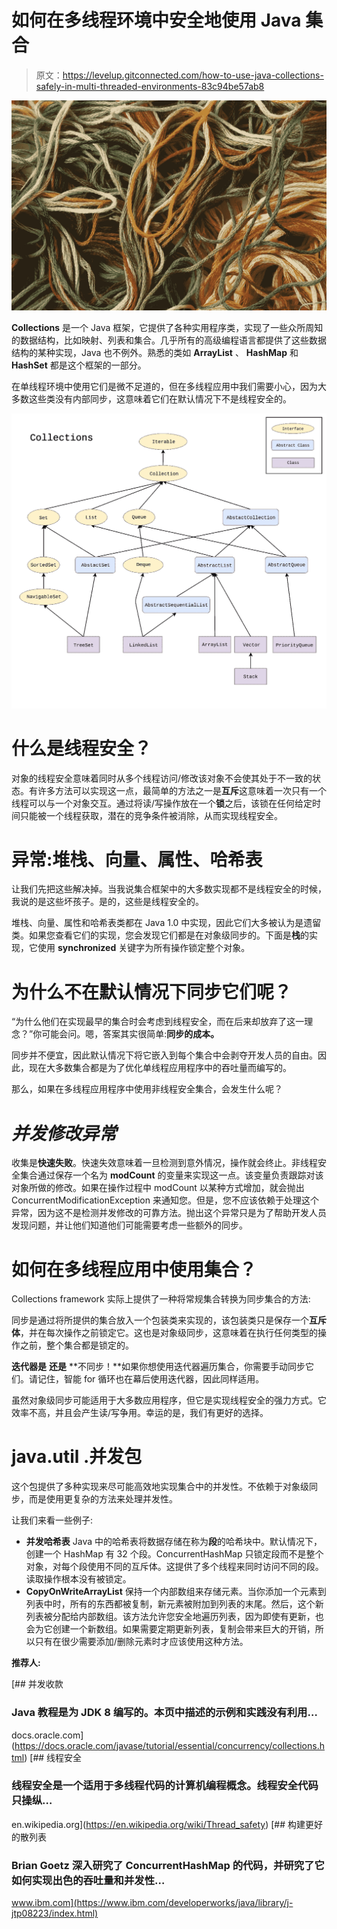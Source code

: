 # 如何在多线程环境中安全地使用 Java 集合

> 原文：<https://levelup.gitconnected.com/how-to-use-java-collections-safely-in-multi-threaded-environments-83c94be57ab8>

![](img/425e2193c2c87f0d0daf7edf9079a529.png)

**Collections** 是一个 Java 框架，它提供了各种实用程序类，实现了一些众所周知的数据结构，比如映射、列表和集合。几乎所有的高级编程语言都提供了这些数据结构的某种实现，Java 也不例外。熟悉的类如 **ArrayList** 、 **HashMap** 和 **HashSet** 都是这个框架的一部分。

在单线程环境中使用它们是微不足道的，但在多线程应用中我们需要小心，因为大多数这些类没有内部同步，这意味着它们在默认情况下不是线程安全的。

![](img/11ea5893fa65a3ca422ee00b440d1881.png)

# 什么是线程安全？

对象的线程安全意味着同时从多个线程访问/修改该对象不会使其处于不一致的状态。有许多方法可以实现这一点，最简单的方法之一是**互斥**这意味着一次只有一个线程可以与一个对象交互。通过将读/写操作放在一个**锁**之后，该锁在任何给定时间只能被一个线程获取，潜在的竞争条件被消除，从而实现线程安全。

# **异常:堆栈**、**向量**、**属性**、**哈希表**

让我们先把这些解决掉。当我说集合框架中的大多数实现都不是线程安全的时候，我说的是这些坏孩子。是的，这些是线程安全的。

堆栈、向量、属性和哈希表类都在 Java 1.0 中实现，因此它们大多被认为是遗留类。如果您查看它们的实现，您会发现它们都是在对象级同步的。下面是**栈**的实现，它使用 **synchronized** 关键字为所有操作锁定整个对象。

# 为什么不在默认情况下同步它们呢？

“为什么他们在实现最早的集合时会考虑到线程安全，而在后来却放弃了这一理念？”你可能会问。嗯，答案其实很简单:**同步的成本。**

同步并不便宜，因此默认情况下将它嵌入到每个集合中会剥夺开发人员的自由。因此，现在大多数集合都是为了优化单线程应用程序中的吞吐量而编写的。

那么，如果在多线程应用程序中使用非线程安全集合，会发生什么呢？

# *并发修改异常*

收集是**快速失败**。快速失效意味着一旦检测到意外情况，操作就会终止。非线程安全集合通过保存一个名为 **modCount** 的变量来实现这一点。该变量负责跟踪对该对象所做的修改。如果在操作过程中 modCount 以某种方式增加，就会抛出 ConcurrentModificationException 来通知您。但是，您不应该依赖于处理这个异常，因为这不是检测并发修改的可靠方法。抛出这个异常只是为了帮助开发人员发现问题，并让他们知道他们可能需要考虑一些额外的同步。

# **如何在多线程应用中使用集合？**

Collections framework 实际上提供了一种将常规集合转换为同步集合的方法:

同步是通过将所提供的集合放入一个包装类来实现的，该包装类只是保存一个**互斥体**，并在每次操作之前锁定它。这也是对象级同步，这意味着在执行任何类型的操作之前，整个集合都是锁定的。

**迭代器是** **还是** **不同步！**如果你想使用迭代器遍历集合，你需要手动同步它们。请记住，智能 for 循环也在幕后使用迭代器，因此同样适用。

虽然对象级同步可能适用于大多数应用程序，但它是实现线程安全的强力方式。它效率不高，并且会产生读/写争用。幸运的是，我们有更好的选择。

# java.util .并发包

这个包提供了多种实现来尽可能高效地实现集合中的并发性。不依赖于对象级同步，而是使用更复杂的方法来处理并发性。

让我们来看一些例子:

*   **并发哈希表** Java 中的哈希表将数据存储在称为**段**的哈希块中。默认情况下，创建一个 HashMap 有 32 个段。ConcurrentHashMap 只锁定段而不是整个对象，对每个段使用不同的互斥体。这提供了多个线程来同时访问不同的段。读取操作根本没有被锁定。
*   **CopyOnWriteArrayList**
    保持一个内部数组来存储元素。当你添加一个元素到列表中时，所有的东西都被复制，新元素被附加到列表的末尾。然后，这个新列表被分配给内部数组。该方法允许您安全地遍历列表，因为即使有更新，也会为它创建一个新数组。如果需要定期更新列表，复制会带来巨大的开销，所以只有在很少需要添加/删除元素时才应该使用这种方法。

**推荐人:**

 [## 并发收款

### Java 教程是为 JDK 8 编写的。本页中描述的示例和实践没有利用…

docs.oracle.com](https://docs.oracle.com/javase/tutorial/essential/concurrency/collections.html) [](https://en.wikipedia.org/wiki/Thread_safety) [## 线程安全

### 线程安全是一个适用于多线程代码的计算机编程概念。线程安全代码只操纵…

en.wikipedia.org](https://en.wikipedia.org/wiki/Thread_safety) [](https://www.ibm.com/developerworks/java/library/j-jtp08223/index.html) [## 构建更好的散列表

### Brian Goetz 深入研究了 ConcurrentHashMap 的代码，并研究了它如何实现出色的吞吐量和并发性…

www.ibm.com](https://www.ibm.com/developerworks/java/library/j-jtp08223/index.html)